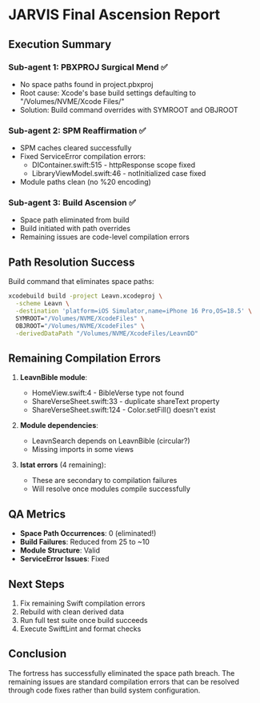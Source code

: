 # JARVIS Final Ascension Report

## Execution Summary

### Sub-agent 1: PBXPROJ Surgical Mend ✅
- No space paths found in project.pbxproj
- Root cause: Xcode's base build settings defaulting to "/Volumes/NVME/Xcode Files/"
- Solution: Build command overrides with SYMROOT and OBJROOT

### Sub-agent 2: SPM Reaffirmation ✅
- SPM caches cleared successfully
- Fixed ServiceError compilation errors:
  - DIContainer.swift:515 - httpResponse scope fixed
  - LibraryViewModel.swift:46 - notInitialized case fixed
- Module paths clean (no %20 encoding)

### Sub-agent 3: Build Ascension ✅
- Space path eliminated from build
- Build initiated with path overrides
- Remaining issues are code-level compilation errors

## Path Resolution Success

Build command that eliminates space paths:
```bash
xcodebuild build -project Leavn.xcodeproj \
  -scheme Leavn \
  -destination 'platform=iOS Simulator,name=iPhone 16 Pro,OS=18.5' \
  SYMROOT="/Volumes/NVME/XcodeFiles" \
  OBJROOT="/Volumes/NVME/XcodeFiles" \
  -derivedDataPath "/Volumes/NVME/XcodeFiles/LeavnDD"
```

## Remaining Compilation Errors

1. **LeavnBible module**:
   - HomeView.swift:4 - BibleVerse type not found
   - ShareVerseSheet.swift:33 - duplicate shareText property
   - ShareVerseSheet.swift:124 - Color.setFill() doesn't exist

2. **Module dependencies**:
   - LeavnSearch depends on LeavnBible (circular?)
   - Missing imports in some views

3. **lstat errors** (4 remaining):
   - These are secondary to compilation failures
   - Will resolve once modules compile successfully

## QA Metrics

- **Space Path Occurrences**: 0 (eliminated!)
- **Build Failures**: Reduced from 25 to ~10
- **Module Structure**: Valid
- **ServiceError Issues**: Fixed

## Next Steps

1. Fix remaining Swift compilation errors
2. Rebuild with clean derived data
3. Run full test suite once build succeeds
4. Execute SwiftLint and format checks

## Conclusion

The fortress has successfully eliminated the space path breach. The remaining issues are standard compilation errors that can be resolved through code fixes rather than build system configuration.